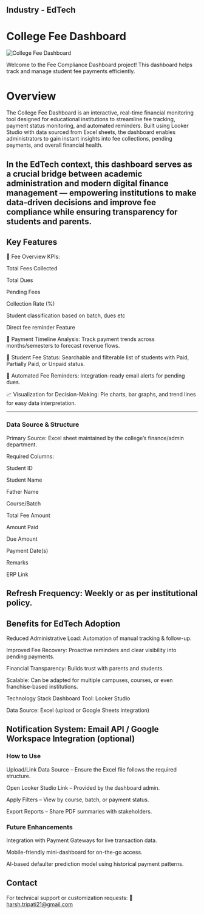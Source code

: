 ## Industry - EdTech
# College Fee Dashboard

![College Fee Dashboard](https://raw.github.com/harsh-bca/College-Fee-Dashboard/blob/main/Fee%20compliance%20dashboard.png)

Welcome to the Fee Compliance Dashboard project! This dashboard helps track and manage student fee payments efficiently.

# Overview
The College Fee Dashboard is an interactive, real-time financial monitoring tool designed for educational institutions to streamline fee tracking, payment status monitoring, and automated reminders. Built using Looker Studio with data sourced from Excel sheets, the dashboard enables administrators to gain instant insights into fee collections, pending payments, and overall financial health.

In the EdTech context, this dashboard serves as a crucial bridge between academic administration and modern digital finance management — empowering institutions to make data-driven decisions and improve fee compliance while ensuring transparency for students and parents.
-----

## Key Features
📌 Fee Overview KPIs:

Total Fees Collected

Total Dues

Pending Fees

Collection Rate (%)

Student classification based on batch, dues etc

Direct fee reminder Feature

📅 Payment Timeline Analysis:
Track payment trends across months/semesters to forecast revenue flows.

👥 Student Fee Status:
Searchable and filterable list of students with Paid, Partially Paid, or Unpaid status.

📩 Automated Fee Reminders:
Integration-ready email alerts for pending dues.

📈 Visualization for Decision-Making:
Pie charts, bar graphs, and trend lines for easy data interpretation.

-------------
### Data Source & Structure
Primary Source: Excel sheet maintained by the college’s finance/admin department.

Required Columns:

Student ID

Student Name

Father Name

Course/Batch

Total Fee Amount

Amount Paid

Due Amount

Payment Date(s)

Remarks

ERP Link

Refresh Frequency:
Weekly or as per institutional policy.
----------------------------------------

## Benefits for EdTech Adoption
Reduced Administrative Load: Automation of manual tracking & follow-up.

Improved Fee Recovery: Proactive reminders and clear visibility into pending payments.

Financial Transparency: Builds trust with parents and students.

Scalable: Can be adapted for multiple campuses, courses, or even franchise-based institutions.

Technology Stack
Dashboard Tool: Looker Studio

Data Source: Excel (upload or Google Sheets integration)

Notification System: Email API / Google Workspace Integration (optional)
----------------------------------------------------------

### How to Use
Upload/Link Data Source – Ensure the Excel file follows the required structure.

Open Looker Studio Link – Provided by the dashboard admin.

Apply Filters – View by course, batch, or payment status.

Export Reports – Share PDF summaries with stakeholders.

### Future Enhancements
Integration with Payment Gateways for live transaction data.

Mobile-friendly mini-dashboard for on-the-go access.

AI-based defaulter prediction model using historical payment patterns.

## Contact
For technical support or customization requests:
📧 harsh.tripati21@gmail.com
